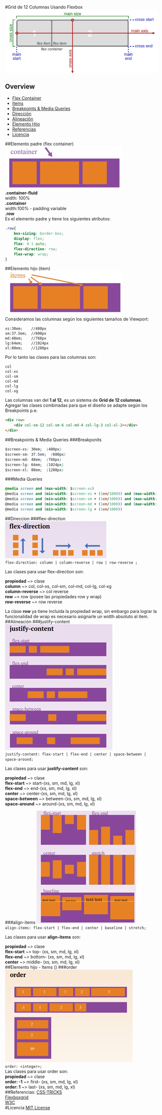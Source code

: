 #Grid de 12 Columnas Usando Flexbox
![Flexbox](images/css3-flexbox.jpg "Flexbox")  
## Overview
* [Flex Container](#elemento-padre-flex-container)
* [Items](#elemento-hijo-item)
* [Breakpoints & Media Queries](#breakpoints-media-queries)
* [Dirección](#direccion)
* [Alineación](#alineacion)
* [Elemento Hijo](#elemento-hijo-items)
* [Referencias](#referencias)
* [Licencia](#licencia)

##Elemento padre (flex container)
![Container](images/container.jpg "Elemento Padre")  
**.container-fluid**  
width: 100%  
**.container**  
width:100% - padding variable  
**.row**  
Es el elemento padre y tiene los siguientes atributos:  
```css
.row{
	box-sizing: border-box;
	display: flex;
	flex: 0 1 auto;
	flex-direction: row;
	flex-wrap: wrap;
}
```
##Elemento hijo (item)
![Flex-Items](images/flex-items.jpg "Elemento Hijo")  
Consideramos las columnas según los siguientes tamaños de Viewport:  
```
xs:30em;	//480px
sm:37.5em;	//600px
md:48em;	//768px
lg:64em;	//1024px
xl:80em;	//1280px
```

Por lo tanto las clases para las columnas son:

```
col
col-xs
col-sm
col-md
col-lg
col-xg
```
Las columnas van del **1 al 12**, es un sistema de **Grid de 12 columnas**. Agregar las clases combinadas para que el diseño se adapte según los Breakpoints
p.e.
```html
<div row>
	<div col-sm-12 col-sm-6 col-md-4 col-lg-3 col-xl-2></div>
</div>
```
##Breakpoints & Media Queries
###Breakponits
```css
$screen-xs: 30em;  (480px)
$screen-sm: 37.5em;  (600px)
$screen-md: 48em;  (768px)
$screen-lg: 64em;  (1024px)
$screen-xl: 80em;  (1280px)
```
###Media Queries
```css
@media screen and (max-width: $screen-xs)
@media screen and (min-width: $screen-xs + (1em/1000)) and (max-width: $screen-sm)
@media screen and (min-width: $screen-sm + (1em/1000)) and (max-width: $screen-md)
@media screen and (min-width: $screen-md + (1em/1000)) and (max-width: $screen-lg)
@media screen and (min-width: $screen-lg + (1em/1000))
```
##Direccion
###flex-direction
![Flex Direction](images/flex-direction.jpg "Flex Direction")  
`flex-direction: column | column-reverse | row | row-reverse ;`

Las clases para usar flex-direction son:

**propiedad** ~> clase  
**column** ~> col, col-xs, col-sm, col-md, col-lg, col-xg  
**column-reverse** ~> col reverse  
**row** ~> row (posee las propiedades row y wrap)  
**row-reverse** ~> row reverse  

La clase **row** ya tiene incluida la propiedad wrap, sin embargo para lograr la funcionalidad de wrap es necesario asignarle un width absoluto al item.
##Alineación
###justify-content
![Justify Content](images/flex-justify.jpg "Justify Content")  
`justify-content: flex-start | flex-end | center | space-between | space-around;`

Las clases para usar **justify-content** son:

**propiedad** ~> clase  
**flex-start** ~> start-(xs, sm, md, lg, xl)  
**flex-end** ~> end-(xs, sm, md, lg, xl)  
**center** ~> center-(xs, sm, md, lg, xl)  
**space-between** ~> between-(xs, sm, md, lg, xl)  
**space-around** ~> around-(xs, sm, md, lg, xl)  

###align-items
![Align Items](images/flex-align-items.jpg "Align Items")  
`align-items: flex-start | flex-end | center | baseline | stretch;`

Las clases para usar **align-items** son:

**propiedad** ~> clase  
**flex-start** ~> top- (xs, sm, md, lg, xl)  
**flex-end** ~> bottom- (xs, sm, md, lg, xl)  
**center** ~> middle- (xs, sm, md, lg, xl)  
##Elemento hijo - Items ()
###order
![Order](images/flex-order.jpg "Order")  
`order: <integer>;`  
Las clases para usar order son:  
**propiedad** ~> clase  
**order: -1** ~> first- (xs, sm, md, lg, xl)  
**order: 1** ~> last- (xs, sm, md, lg, xl)  
##Referencias:
[CSS-TRICKS](https://css-tricks.com/snippets/css/a-guide-to-flexbox/)  
[Flexboxgrid](http://flexboxgrid.com/)  
[W3C](http://www.w3.org/TR/css3-flexbox/)  
#Licencia
[MIT License](https://github.com/alexballera/flexgrid/blob/master/LICENSE)  

